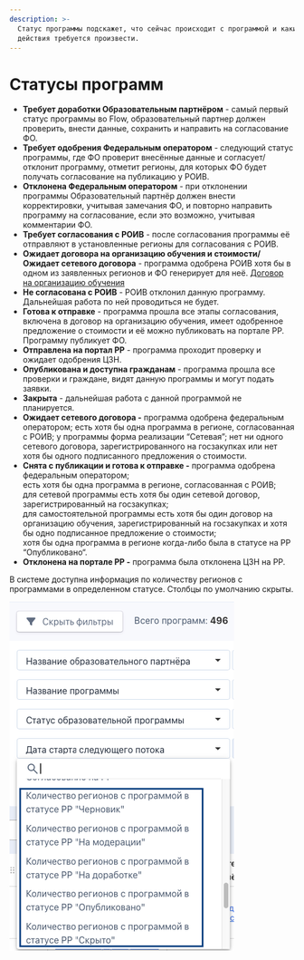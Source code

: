 ```yaml
---
description: >-
  Статус программы подскажет, что сейчас происходит с программой и какие
  действия требуется произвести.
---
```


# Статусы программ

* **Требует доработки Образовательным партнёром** - самый первый статус программы во Flow, образовательный партнер должен проверить, внести данные, сохранить и направить на согласование ФО.
* **Требует одобрения Федеральным оператором** - следующий статус программы, где ФО проверит внесённые данные и согласует/отклонит программу, отметит регионы, для которых ФО будет получать согласование на публикацию у РОИВ.
* **Отклонена Федеральным оператором** - при отклонении программы Образовательный партнёр должен внести корректировки, учитывая замечания ФО, и повторно направить программу на согласование, если это возможно, учитывая комментарии ФО.
* **Требует согласования с РОИВ** - после согласования программы её отправляют в установленные регионы для согласования с РОИВ.
* **Ожидает договора на организацию обучения и стоимости/Ожидает сетевого договора** - программа одобрена РОИВ хотя бы в одном из заявленных регионов и ФО генерирует для неё. [Договор на организацию обучения](../spravochniki/dogovor-na-organizaciyu-obucheniya/)
* **Не согласована с РОИВ** - РОИВ отклонил данную программу. Дальнейшая работа по ней проводиться не будет.
* **Готова к отправке** - программа прошла все этапы согласования, включена в договор на организацию обучения, имеет одобренное предложение о стоимости и её можно публиковать на портале РР. Программу публикует ФО.
* **Отправлена на портал РР** - программа проходит проверку и ожидает одобрения ЦЗН.
* **Опубликована и доступна гражданам** - программа прошла все проверки и граждане, видят данную программы и  могут подать заявки.
* **Закрыта** - дальнейшая работа с данной программой не планируется.
* **Ожидает сетевого договора -** программа одобрена федеральным оператором; есть хотя бы одна программа в регионе, согласованная с РОИВ; у программы форма реализации “Сетевая”; нет ни одного сетевого договора, зарегистрированного на госзакупках или нет хотя бы одного подписанного предложения о стоимости.
* **Снята с публикации и готова к отправке -** программа одобрена федеральным оператором; \
  есть хотя бы одна программа в регионе, согласованная с РОИВ; \
  для сетевой программы есть хотя бы один сетевой договор, зарегистрированный на госзакупках; \
  для самостоятельной программы есть хотя бы один договор на организацию обучения, зарегистрированный на госзакупках и хотя бы одно подписанное предложение о стоимости; \
  хотя бы одна программа в регионе когда-либо была в статусе на РР “Опубликовано“.
* **Отклонена на портале РР -** программа была отклонена ЦЗН на РР.



В системе доступна информация по количеству регионов с программами в определенном статусе. Столбцы по умолчанию скрыты.

![](<../.gitbook/assets/image (222).png>)
